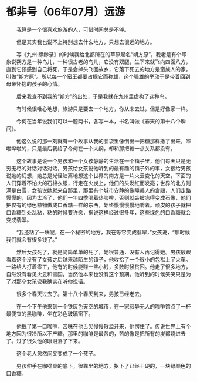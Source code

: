 # 郁非号（06年07月）远游

　　我算是一个很喜欢旅游的人，可惜时间总是不够。

　　但是其实我也说不上特别想去什么地方，只想去很远的地方。

　　写《九州·缥缈录》的时候我给北都所在的草原起名“朔方原”，我老是有个印象说朔方是一种鸟儿，一种很古老的鸟儿，它没有双腿，生下来就飞向四面八方，直到它预感到自己将死，于是会掉头飞回故乡，它落下死去的地方是蛮族人的家，叫做“朔方原”。所以每一个蛮王都要占据它而称雄，这个强雄的举动于是带着回到母亲怀抱的孩子的心情。

　　后来我查不到我的“朔方”的出处，于是我就在九州里虚构了这种鸟。

　　有时候很唯心地想，旅游只是要去一个地方，你从未去过，但是好像家一样。

　　今何在当年说我们可以一题两书，各写一本，书名叫做《春天的第十八个瞬间》。

　　他这么说的那一刻就有一个故事从我的脑袋里像倒出一把糖那样撒了出来，哗啦哗啦的，只是最后我给了今何在一个大纲，却和那把糖一点关系都没有。

　　这个故事是说一个男孩和一个女孩静静的生活在一个镇子里，他们每天只是无穷无尽的对话对话对话，男孩给女孩说他听到的最有趣的镇子外的事，女孩给男孩说她的幻想，她总是光怪陆离地想这个世界的南方是一片火云变化的天空，下面的人们穿着不怕火的石棉衣服，行走在火炭上，他们的头发红而发亮；世界的北方则满是白雪，女孩说她就来自那里，那里有个城市安静的像睡美人的宫殿，人们走路慢慢的，因为太冷了，他们一年四季喝着热咖啡，否则就会被冻得变成石像，他们把仅有的绿色植物做成口香糖一样的东西，始终慢慢慢慢地嚼着。顽皮的孩子就把口香糖到处乱粘，粘的时候要许愿，据说这样经过很多年，这些绿色的口香糖就会变成翡翠。

　　“我还粘了一块呢，在一个秘密的地方，我在等它变成翡翠，”女孩说，“那时候我们就会有很多钱了。”

　　然后女孩死了，就是简简单单的死了，她很普通，没有人再记得她。男孩放眼看着这个没有了女孩之后越来越陌生的镇子，他收拾了一个很小的包袱上了火车。一路给人打着零工，他有的时候能赚一些小钱，多数时候贫困。他走了很多地方，自然没有看见火云和雪国，当然他本来也没有这个预期。他听到的时候笑笑只是为了对那个女孩说我确实在听你说话。

　　很多个春天过去了。第十八个春天到来，男孩已经老去。

　　在一个下午他来到一个铁灰色天空的城市，在一家寂静无人的咖啡馆点了一杯最便宜的黑咖啡，坐在彩色玻璃窗下。

　　他抿了第一口咖啡，苦味在他舌尖慢慢散溢开来，他愣住了。传说世界上有个地方因为很冷所以不产糖，那里的咖啡是最苦的，苦的像是把所有的炭都烧进去了。过了很久他的眼泪落了下来。

　　这个老人忽然间又变成了一个孩子。

　　男孩伸手在咖啡桌的底下，很靠里的地方，抠下了已经干硬的，一块绿颜色的口香糖。
